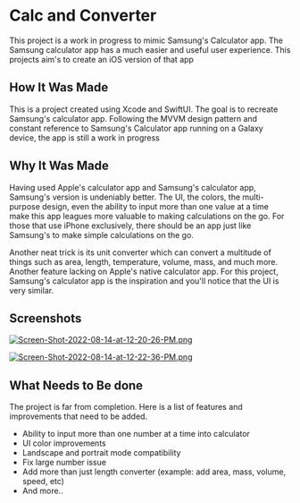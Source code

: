 
# Calc and Converter

This project is a work in progress to mimic Samsung's Calculator app. 
The Samsung calculator app has a much easier and useful user experience. 
This projects aim's to create an iOS version of that app
## How It Was Made

This is a project created using Xcode and SwiftUI. 
The goal is to recreate Samsung's calculator app. Following the MVVM design pattern
and constant reference to Samsung's Calculator app running on a Galaxy device, the app is still a work in progress
## Why It Was Made

Having used Apple's calculator app and Samsung's calculator app, 
Samsung's version is undeniably better. The UI, the colors, the multi-purpose design, even the ability to input
more than one value at a time make this app leagues more valuable to making 
calculations on the go. For those that use iPhone exclusively, there should be an app just
like Samsung's to make simple calculations on the go. 

Another neat trick is its unit converter which can convert a multitude of things such as 
area, length, temperature, volume, mass, and much more. Another feature lacking on Apple's 
native calculator app. For this project, Samsung's calculator app is the inspiration and
you'll notice that the UI is very similar.
## Screenshots

[![Screen-Shot-2022-08-14-at-12-20-26-PM.png](https://i.postimg.cc/NfMQYVZ7/Screen-Shot-2022-08-14-at-12-20-26-PM.png)](https://postimg.cc/t7LKNrqY) 

[![Screen-Shot-2022-08-14-at-12-22-36-PM.png](https://i.postimg.cc/MTFdBnKG/Screen-Shot-2022-08-14-at-12-22-36-PM.png)](https://postimg.cc/CBbGTL8y)
## What Needs to Be done

The project is far from completion. Here is a list of features and improvements 
that need to be added.

- Ability to input more than one number at a time into calculator
- UI color improvements
- Landscape and portrait mode compatibility 
- Fix large number issue
- Add more than just length converter (example: add area, mass, volume, speed, etc)
- And more..
